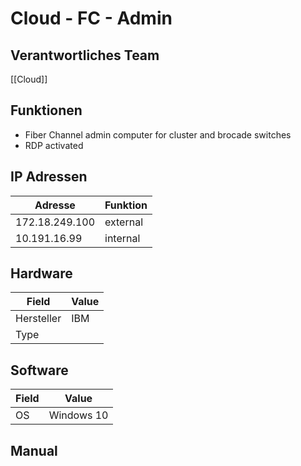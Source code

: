 # Cloud - FC - Admin
## Verantwortliches Team
[[Cloud]]
## Funktionen
- Fiber Channel admin computer for cluster and brocade switches
- RDP activated
## IP Adressen

| Adresse        | Funktion |
| -------------- | -------- |
| 172.18.249.100 | external |
| 10.191.16.99   | internal |
## Hardware

| Field      | Value |
| ---------- | ----- |
| Hersteller | IBM   |
| Type       |       |
## Software

| Field | Value      |
| ----- | ---------- |
| OS    | Windows 10 |
## Manual
